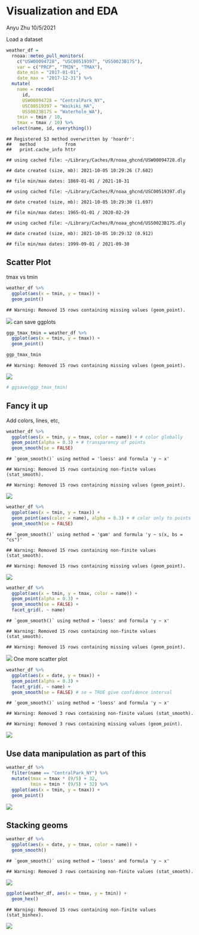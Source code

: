 Visualization and EDA
================
Anyu Zhu
10/5/2021

Load a dataset

``` r
weather_df = 
  rnoaa::meteo_pull_monitors(
    c("USW00094728", "USC00519397", "USS0023B17S"),
    var = c("PRCP", "TMIN", "TMAX"), 
    date_min = "2017-01-01",
    date_max = "2017-12-31") %>%
  mutate(
    name = recode(
      id, 
      USW00094728 = "CentralPark_NY", 
      USC00519397 = "Waikiki_HA",
      USS0023B17S = "Waterhole_WA"),
    tmin = tmin / 10,
    tmax = tmax / 10) %>%
  select(name, id, everything())
```

    ## Registered S3 method overwritten by 'hoardr':
    ##   method           from
    ##   print.cache_info httr

    ## using cached file: ~/Library/Caches/R/noaa_ghcnd/USW00094728.dly

    ## date created (size, mb): 2021-10-05 10:29:26 (7.602)

    ## file min/max dates: 1869-01-01 / 2021-10-31

    ## using cached file: ~/Library/Caches/R/noaa_ghcnd/USC00519397.dly

    ## date created (size, mb): 2021-10-05 10:29:30 (1.697)

    ## file min/max dates: 1965-01-01 / 2020-02-29

    ## using cached file: ~/Library/Caches/R/noaa_ghcnd/USS0023B17S.dly

    ## date created (size, mb): 2021-10-05 10:29:32 (0.912)

    ## file min/max dates: 1999-09-01 / 2021-09-30

## Scatter Plot

tmax vs tmin

``` r
weather_df %>% 
  ggplot(aes(x = tmin, y = tmax)) + 
  geom_point()
```

    ## Warning: Removed 15 rows containing missing values (geom_point).

![](viz_and_eda_files/figure-gfm/unnamed-chunk-3-1.png)<!-- --> can save
ggplots

``` r
ggp_tmax_tmin = weather_df %>% 
  ggplot(aes(x = tmin, y = tmax)) + 
  geom_point()

ggp_tmax_tmin
```

    ## Warning: Removed 15 rows containing missing values (geom_point).

![](viz_and_eda_files/figure-gfm/unnamed-chunk-4-1.png)<!-- -->

``` r
# ggsave(ggp_tmax_tmin)
```

## Fancy it up

Add colors, lines, etc,

``` r
weather_df %>% 
  ggplot(aes(x = tmin, y = tmax, color = name)) + # color globally
  geom_point(alpha = 0.3) + # transparency of points
  geom_smooth(se = FALSE)
```

    ## `geom_smooth()` using method = 'loess' and formula 'y ~ x'

    ## Warning: Removed 15 rows containing non-finite values (stat_smooth).

    ## Warning: Removed 15 rows containing missing values (geom_point).

![](viz_and_eda_files/figure-gfm/unnamed-chunk-5-1.png)<!-- -->

``` r
weather_df %>% 
  ggplot(aes(x = tmin, y = tmax)) + 
  geom_point(aes(color = name), alpha = 0.3) + # color only to points
  geom_smooth(se = FALSE)
```

    ## `geom_smooth()` using method = 'gam' and formula 'y ~ s(x, bs = "cs")'

    ## Warning: Removed 15 rows containing non-finite values (stat_smooth).

    ## Warning: Removed 15 rows containing missing values (geom_point).

![](viz_and_eda_files/figure-gfm/unnamed-chunk-6-1.png)<!-- -->

``` r
weather_df %>% 
  ggplot(aes(x = tmin, y = tmax, color = name)) + 
  geom_point(alpha = 0.3) + 
  geom_smooth(se = FALSE) + 
  facet_grid(. ~ name)
```

    ## `geom_smooth()` using method = 'loess' and formula 'y ~ x'

    ## Warning: Removed 15 rows containing non-finite values (stat_smooth).

    ## Warning: Removed 15 rows containing missing values (geom_point).

![](viz_and_eda_files/figure-gfm/unnamed-chunk-7-1.png)<!-- --> One more
scatter plot

``` r
weather_df %>% 
  ggplot(aes(x = date, y = tmax)) +
  geom_point(alpha = 0.3) +
  facet_grid(. ~ name) +
  geom_smooth(se = FALSE) # se = TRUE give confidence interval
```

    ## `geom_smooth()` using method = 'loess' and formula 'y ~ x'

    ## Warning: Removed 3 rows containing non-finite values (stat_smooth).

    ## Warning: Removed 3 rows containing missing values (geom_point).

![](viz_and_eda_files/figure-gfm/unnamed-chunk-8-1.png)<!-- -->

## Use data manipulation as part of this

``` r
weather_df %>% 
  filter(name == "CentralPark_NY") %>% 
  mutate(tmax = tmax * (9/5) + 32,
         tmin = tmin * (9/5) + 32) %>% 
  ggplot(aes(x = tmin, y = tmax)) +
  geom_point()
```

![](viz_and_eda_files/figure-gfm/unnamed-chunk-9-1.png)<!-- -->

## Stacking geoms

``` r
weather_df %>% 
  ggplot(aes(x = date, y = tmax, color = name)) +
  geom_smooth()
```

    ## `geom_smooth()` using method = 'loess' and formula 'y ~ x'

    ## Warning: Removed 3 rows containing non-finite values (stat_smooth).

![](viz_and_eda_files/figure-gfm/unnamed-chunk-10-1.png)<!-- -->

``` r
ggplot(weather_df, aes(x = tmax, y = tmin)) + 
  geom_hex()
```

    ## Warning: Removed 15 rows containing non-finite values (stat_binhex).

![](viz_and_eda_files/figure-gfm/unnamed-chunk-11-1.png)<!-- -->
